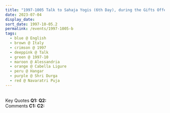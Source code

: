 ```yaml
---
title: "1997-1005 Talk to Sahaja Yogis (6th Day), during the Gifts Offering after the Navarātri Pūjā, Hangar, Cabella Ligure, Alessandria, Italy"
date: 2023-07-04
display_date: 
sort_date: 1997-10-05.2
permalink: /events/1997-1005-b
tags:
  - blue @ English
  - brown @ Italy
  - crimson @ 1997
  - deeppink @ Talk
  - green @ 1997-10
  - maroon @ Alessandria
  - orange @ Cabella Ligure
  - peru @ Hangar
  - purple @ Shri Durga
  - red @ Navaratri Puja
---
```


<br>

<wave-list>
  <list-title color="DarkSeaGreen" width="55">Key Quotes</list-title>
  <list-item color="BlanchedAlmond" width="280"><b>Q1:</b> <i></i></list-item>
  <list-item color="Lavender" width="280"><b>Q2:</b> <i></i></list-item>
</wave-list>

<br>

<wave-list>
  <list-title color="DarkSeaGreen" width="55">Comments</list-title>
  <list-item color="BlanchedAlmond" width="280"><b>C1:</b> <i></i></list-item>
  <list-item color="Lavender" width="280"><b>C2:</b> <i></i></list-item>
</wave-list>
